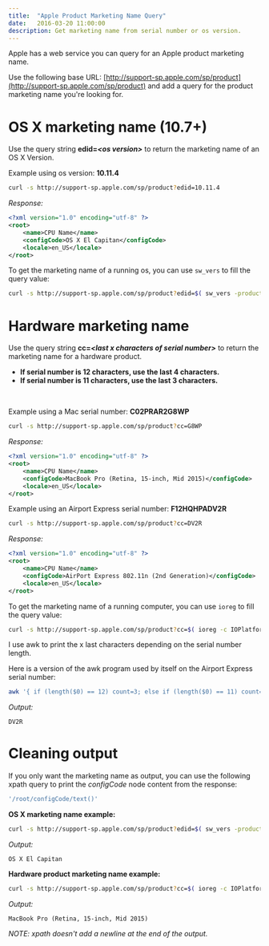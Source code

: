 ```yaml
---
title:  "Apple Product Marketing Name Query"
date:   2016-03-20 11:00:00
description: Get marketing name from serial number or os version.
---
```


Apple has a web service you can query for an Apple product marketing name.

Use the following base URL: [http://support-sp.apple.com/sp/product](http://support-sp.apple.com/sp/product) and add a query for the product marketing name you're looking for.

# OS X marketing name (10.7+)

Use the query string **edid=_\<os version\>_** to return the marketing name of an OS X Version.

Example using os version: **10.11.4**

```bash
curl -s http://support-sp.apple.com/sp/product?edid=10.11.4
```

_Response:_

```xml
<?xml version="1.0" encoding="utf-8" ?>
<root>
    <name>CPU Name</name>
    <configCode>OS X El Capitan</configCode>
    <locale>en_US</locale>
</root>
```

To get the marketing name of a running os, you can use `sw_vers` to fill the query value:

```bash
curl -s http://support-sp.apple.com/sp/product?edid=$( sw_vers -productVersion )
```

# Hardware marketing name

Use the query string **cc=_\<last x characters of serial number\>_** to return the marketing name for a hardware product.

* **If serial number is 12 characters, use the last 4 characters.**  
* **If serial number is 11 characters, use the last 3 characters.**
<br>

Example using a Mac serial number: **C02PRAR2G8WP**

```bash
curl -s http://support-sp.apple.com/sp/product?cc=G8WP
```

_Response:_

```xml
<?xml version="1.0" encoding="utf-8" ?>
<root>
    <name>CPU Name</name>
    <configCode>MacBook Pro (Retina, 15-inch, Mid 2015)</configCode>
    <locale>en_US</locale>
</root>
```

Example using an Airport Express serial number: **F12HQHPADV2R**

```bash
curl -s http://support-sp.apple.com/sp/product?cc=DV2R
```

_Response:_

```xml
<?xml version="1.0" encoding="utf-8" ?>
<root>
    <name>CPU Name</name>
    <configCode>AirPort Express 802.11n (2nd Generation)</configCode>
    <locale>en_US</locale>
</root>
```

To get the marketing name of a running computer, you can use `ioreg` to fill the query value:

```bash
curl -s http://support-sp.apple.com/sp/product?cc=$( ioreg -c IOPlatformExpertDevice -d 2 | awk -F\" '/IOPlatformSerialNumber/{ sn=$(NF-1); if (length(sn) == 12) count=3; else if (length(sn) == 11) count=2; print substr(sn, length(sn) - count, length(sn))}' )
```

I use awk to print the x last characters depending on the serial number length.

Here is a version of the awk program used by itself on the Airport Express serial number:

```bash
awk '{ if (length($0) == 12) count=3; else if (length($0) == 11) count=2; print substr($0, length($0) - count, length($0))}' <<< "F12HQHPADV2R"
```

_Output:_

```console
DV2R
```


# Cleaning output

If you only want the marketing name as output, you can use the following xpath query to print the _configCode_ node content from the response:

```bash
'/root/configCode/text()'
```

**OS X marketing name example:**

```bash
curl -s http://support-sp.apple.com/sp/product?edid=$( sw_vers -productVersion ) | xpath '/root/configCode/text()' 2>/dev/null
```

_Output:_

```console
OS X El Capitan
```

**Hardware product marketing name example:**

```bash
curl -s http://support-sp.apple.com/sp/product?cc=$( ioreg -c IOPlatformExpertDevice -d 2 | awk -F\" '/IOPlatformSerialNumber/{ sn=$(NF-1); if (length(sn) == 12) count=3; else if (length(sn) == 11) count=2; print substr(sn, length(sn) - count, length(sn))}' ) | xpath '/root/configCode/text()' 2>/dev/null
```

_Output:_

```console
MacBook Pro (Retina, 15-inch, Mid 2015)
```

_NOTE: xpath doesn't add a newline at the end of the output._
